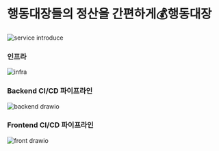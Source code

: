 # 행동대장들의 정산을 간편하게💰행동대장

![service introduce](https://github.com/user-attachments/assets/9e51f7a3-0326-4c06-8b03-65aca574c10c)

### 인프라
![infra](https://github.com/user-attachments/assets/c89bcedf-dee1-4c02-a3df-249e112186f6)


### Backend CI/CD 파이프라인
![backend drawio](https://github.com/user-attachments/assets/3e0d414e-b5cd-4f13-a334-3a26b5c942aa)

### Frontend CI/CD 파이프라인
![front drawio](https://github.com/user-attachments/assets/fc924c43-ea3a-47e3-b455-310afad1e61e)
